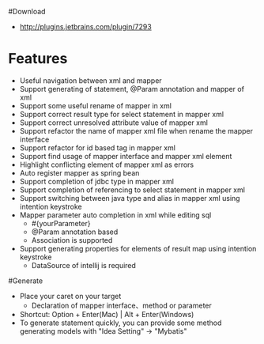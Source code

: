 #Download

* http://plugins.jetbrains.com/plugin/7293

# Features

* Useful navigation between xml and mapper
* Support generating of statement, @Param annotation and mapper of xml
* Support some useful rename of mapper in xml
* Support correct result type for select statement in mapper xml
* Support correct unresolved attribute value of mapper xml
* Support refactor the name of mapper xml file when rename the mapper interface
* Support refactor for id based tag in mapper xml
* Support find usage of mapper interface and mapper xml element
* Highlight conflicting element of mapper xml as errors
* Auto register mapper as spring bean</li>
* Support completion of jdbc type in mapper xml
* Support completion of referencing to select statement in mapper xml
* Support switching between java type and alias in mapper xml using intention keystroke
* Mapper parameter auto completion in xml while editing sql
    * \#{yourParameter}
    * @Param annotation based
    * Association is supported
* Support generating properties for elements of result map using intention keystroke
    * DataSource of intellij is required

#Generate

* Place your caret on your target
    * Declaration of mapper interface、method or parameter
* Shortcut: Option + Enter(Mac) | Alt + Enter(Windows)
* To generate statement quickly, you can provide some method generating models with "Idea Setting" -> "Mybatis"
